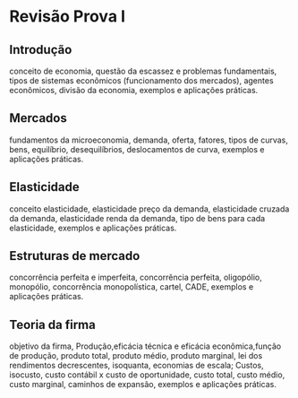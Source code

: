 # Revisão Prova I

## Introdução

conceito de economia, questão da escassez e problemas fundamentais, tipos de sistemas econômicos (funcionamento dos mercados), agentes econômicos, divisão da economia, exemplos e aplicações práticas.

## Mercados

fundamentos da microeconomia, demanda, oferta, fatores, tipos de curvas, bens, equilíbrio, desequilíbrios, deslocamentos de curva, exemplos e aplicações práticas.

## Elasticidade

conceito elasticidade, elasticidade preço da demanda, elasticidade cruzada da demanda, elasticidade renda da demanda, tipo de bens para cada elasticidade, exemplos e aplicações práticas.

## Estruturas de mercado

concorrência perfeita e imperfeita, concorrência perfeita, oligopólio, monopólio, concorrência monopolística, cartel, CADE, exemplos e aplicações práticas.

## Teoria da firma

objetivo da firma, Produção,eficácia técnica e eficácia econômica,função de produção, produto total, produto médio, produto marginal, lei dos rendimentos decrescentes, isoquanta, economias de escala; Custos, isocusto, custo contábil x custo de oportunidade, custo total, custo médio, custo marginal, caminhos de expansão, exemplos e aplicações práticas.

